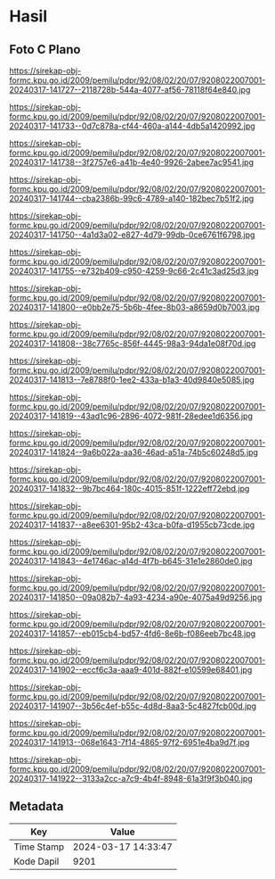 # Hasil

## Foto C Plano

https://sirekap-obj-formc.kpu.go.id/2009/pemilu/pdpr/92/08/02/20/07/9208022007001-20240317-141727--2118728b-544a-4077-af56-78118f64e840.jpg

https://sirekap-obj-formc.kpu.go.id/2009/pemilu/pdpr/92/08/02/20/07/9208022007001-20240317-141733--0d7c878a-cf44-460a-a144-4db5a1420992.jpg

https://sirekap-obj-formc.kpu.go.id/2009/pemilu/pdpr/92/08/02/20/07/9208022007001-20240317-141738--3f2757e6-a41b-4e40-9926-2abee7ac9541.jpg

https://sirekap-obj-formc.kpu.go.id/2009/pemilu/pdpr/92/08/02/20/07/9208022007001-20240317-141744--cba2386b-99c6-4789-a140-182bec7b51f2.jpg

https://sirekap-obj-formc.kpu.go.id/2009/pemilu/pdpr/92/08/02/20/07/9208022007001-20240317-141750--4a1d3a02-e827-4d79-99db-0ce6761f6798.jpg

https://sirekap-obj-formc.kpu.go.id/2009/pemilu/pdpr/92/08/02/20/07/9208022007001-20240317-141755--e732b409-c950-4259-9c66-2c41c3ad25d3.jpg

https://sirekap-obj-formc.kpu.go.id/2009/pemilu/pdpr/92/08/02/20/07/9208022007001-20240317-141800--e0bb2e75-5b6b-4fee-8b03-a8659d0b7003.jpg

https://sirekap-obj-formc.kpu.go.id/2009/pemilu/pdpr/92/08/02/20/07/9208022007001-20240317-141808--38c7765c-856f-4445-98a3-94da1e08f70d.jpg

https://sirekap-obj-formc.kpu.go.id/2009/pemilu/pdpr/92/08/02/20/07/9208022007001-20240317-141813--7e8788f0-1ee2-433a-b1a3-40d9840e5085.jpg

https://sirekap-obj-formc.kpu.go.id/2009/pemilu/pdpr/92/08/02/20/07/9208022007001-20240317-141819--43ad1c96-2896-4072-981f-28edee1d6356.jpg

https://sirekap-obj-formc.kpu.go.id/2009/pemilu/pdpr/92/08/02/20/07/9208022007001-20240317-141824--9a6b022a-aa36-46ad-a51a-74b5c60248d5.jpg

https://sirekap-obj-formc.kpu.go.id/2009/pemilu/pdpr/92/08/02/20/07/9208022007001-20240317-141832--9b7bc464-180c-4015-851f-1222eff72ebd.jpg

https://sirekap-obj-formc.kpu.go.id/2009/pemilu/pdpr/92/08/02/20/07/9208022007001-20240317-141837--a8ee6301-95b2-43ca-b0fa-d1955cb73cde.jpg

https://sirekap-obj-formc.kpu.go.id/2009/pemilu/pdpr/92/08/02/20/07/9208022007001-20240317-141843--4e1746ac-a14d-4f7b-b645-31e1e2860de0.jpg

https://sirekap-obj-formc.kpu.go.id/2009/pemilu/pdpr/92/08/02/20/07/9208022007001-20240317-141850--09a082b7-4a93-4234-a90e-4075a49d9256.jpg

https://sirekap-obj-formc.kpu.go.id/2009/pemilu/pdpr/92/08/02/20/07/9208022007001-20240317-141857--eb015cb4-bd57-4fd6-8e6b-f086eeb7bc48.jpg

https://sirekap-obj-formc.kpu.go.id/2009/pemilu/pdpr/92/08/02/20/07/9208022007001-20240317-141902--eccf6c3a-aaa9-401d-882f-e10599e68401.jpg

https://sirekap-obj-formc.kpu.go.id/2009/pemilu/pdpr/92/08/02/20/07/9208022007001-20240317-141907--3b56c4ef-b55c-4d8d-8aa3-5c4827fcb00d.jpg

https://sirekap-obj-formc.kpu.go.id/2009/pemilu/pdpr/92/08/02/20/07/9208022007001-20240317-141913--068e1643-7f14-4865-97f2-6951e4ba9d7f.jpg

https://sirekap-obj-formc.kpu.go.id/2009/pemilu/pdpr/92/08/02/20/07/9208022007001-20240317-141922--3133a2cc-a7c9-4b4f-8948-61a3f9f3b040.jpg


## Metadata

| Key        | Value               |
| ---------- | ------------------- |
| Time Stamp | 2024-03-17 14:33:47 |
| Kode Dapil | 9201                |



